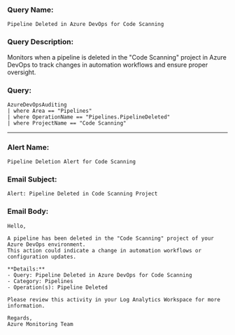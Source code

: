 ### Query Name:  
`Pipeline Deleted in Azure DevOps for Code Scanning`

### Query Description:  
Monitors when a pipeline is deleted in the "Code Scanning" project in Azure DevOps to track changes in automation workflows and ensure proper oversight.

### Query:  
```kql
AzureDevOpsAuditing
| where Area == "Pipelines"
| where OperationName == "Pipelines.PipelineDeleted"
| where ProjectName == "Code Scanning"
```

---

### Alert Name:  
`Pipeline Deletion Alert for Code Scanning`

### Email Subject:  
`Alert: Pipeline Deleted in Code Scanning Project`

### Email Body:  
```
Hello,

A pipeline has been deleted in the "Code Scanning" project of your Azure DevOps environment.  
This action could indicate a change in automation workflows or configuration updates.

**Details:**  
- Query: Pipeline Deleted in Azure DevOps for Code Scanning  
- Category: Pipelines  
- Operation(s): Pipeline Deleted

Please review this activity in your Log Analytics Workspace for more information.

Regards,  
Azure Monitoring Team
```
